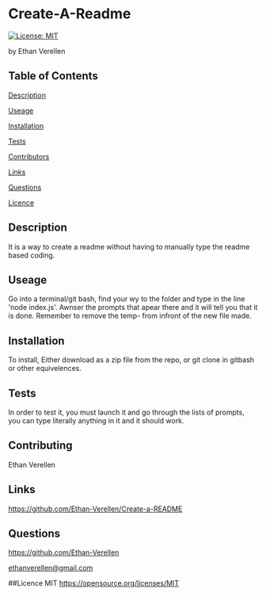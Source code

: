 # Create-A-Readme
[![License: MIT](https://img.shields.io/badge/License-MIT-yellow.svg)](https://opensource.org/licenses/MIT)

by Ethan Verellen


## Table of Contents

[Description](#description)

[Useage](#useage)

[Installation](#installation)

[Tests](#tests)

[Contributors](#contributors)

[Links](#links)

[Questions](#questions)

[Licence](#licence)


## Description

It is a way to create a readme without having to manually type the readme based coding.


## Useage

Go into a terminal/git bash, find your wy to the folder and type in the line 'node index.js'. Awnser the prompts that apear there and it will tell you that it is done.  Remember to remove the temp- from infront of the new file made.


## Installation

To install, Either download as a zip file from the repo, or git clone in gitbash or other equivelences.


## Tests

In order to test it, you must launch it and go through the lists of prompts, you can type literally anything in it and it should work.


## Contributing

Ethan Verellen


## Links

https://github.com/Ethan-Verellen/Create-a-README


## Questions

https://github.com/Ethan-Verellen

ethanverellen@gmail.com


##Licence
    MIT https://opensource.org/licenses/MIT 
    
